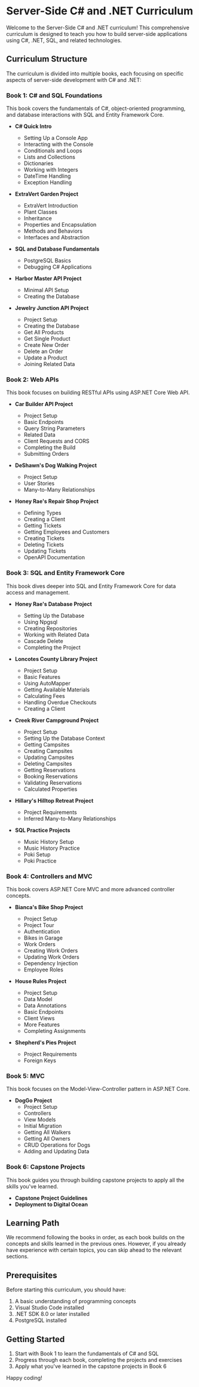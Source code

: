# Server-Side C# and .NET Curriculum

Welcome to the Server-Side C# and .NET curriculum! This comprehensive curriculum is designed to teach you how to build server-side applications using C#, .NET, SQL, and related technologies.

## Curriculum Structure

The curriculum is divided into multiple books, each focusing on specific aspects of server-side development with C# and .NET:

### Book 1: C# and SQL Foundations

This book covers the fundamentals of C#, object-oriented programming, and database interactions with SQL and Entity Framework Core.

- **C# Quick Intro**
  - Setting Up a Console App
  - Interacting with the Console
  - Conditionals and Loops
  - Lists and Collections
  - Dictionaries
  - Working with Integers
  - DateTime Handling
  - Exception Handling

- **ExtraVert Garden Project**
  - ExtraVert Introduction
  - Plant Classes
  - Inheritance
  - Properties and Encapsulation
  - Methods and Behaviors
  - Interfaces and Abstraction

- **SQL and Database Fundamentals**
  - PostgreSQL Basics
  - Debugging C# Applications

- **Harbor Master API Project**
  - Minimal API Setup
  - Creating the Database

- **Jewelry Junction API Project**
  - Project Setup
  - Creating the Database
  - Get All Products
  - Get Single Product
  - Create New Order
  - Delete an Order
  - Update a Product
  - Joining Related Data

### Book 2: Web APIs

This book focuses on building RESTful APIs using ASP.NET Core Web API.

- **Car Builder API Project**
  - Project Setup
  - Basic Endpoints
  - Query String Parameters
  - Related Data
  - Client Requests and CORS
  - Completing the Build
  - Submitting Orders

- **DeShawn's Dog Walking Project**
  - Project Setup
  - User Stories
  - Many-to-Many Relationships

- **Honey Rae's Repair Shop Project**
  - Defining Types
  - Creating a Client
  - Getting Tickets
  - Getting Employees and Customers
  - Creating Tickets
  - Deleting Tickets
  - Updating Tickets
  - OpenAPI Documentation

### Book 3: SQL and Entity Framework Core

This book dives deeper into SQL and Entity Framework Core for data access and management.

- **Honey Rae's Database Project**
  - Setting Up the Database
  - Using Npgsql
  - Creating Repositories
  - Working with Related Data
  - Cascade Delete
  - Completing the Project

- **Loncotes County Library Project**
  - Project Setup
  - Basic Features
  - Using AutoMapper
  - Getting Available Materials
  - Calculating Fees
  - Handling Overdue Checkouts
  - Creating a Client

- **Creek River Campground Project**
  - Project Setup
  - Setting Up the Database Context
  - Getting Campsites
  - Creating Campsites
  - Updating Campsites
  - Deleting Campsites
  - Getting Reservations
  - Booking Reservations
  - Validating Reservations
  - Calculated Properties

- **Hillary's Hilltop Retreat Project**
  - Project Requirements
  - Inferred Many-to-Many Relationships

- **SQL Practice Projects**
  - Music History Setup
  - Music History Practice
  - Poki Setup
  - Poki Practice

### Book 4: Controllers and MVC

This book covers ASP.NET Core MVC and more advanced controller concepts.

- **Bianca's Bike Shop Project**
  - Project Setup
  - Project Tour
  - Authentication
  - Bikes in Garage
  - Work Orders
  - Creating Work Orders
  - Updating Work Orders
  - Dependency Injection
  - Employee Roles

- **House Rules Project**
  - Project Setup
  - Data Model
  - Data Annotations
  - Basic Endpoints
  - Client Views
  - More Features
  - Completing Assignments

- **Shepherd's Pies Project**
  - Project Requirements
  - Foreign Keys

### Book 5: MVC

This book focuses on the Model-View-Controller pattern in ASP.NET Core.

- **DogGo Project**
  - Project Setup
  - Controllers
  - View Models
  - Initial Migration
  - Getting All Walkers
  - Getting All Owners
  - CRUD Operations for Dogs
  - Adding and Updating Data

### Book 6: Capstone Projects

This book guides you through building capstone projects to apply all the skills you've learned.

- **Capstone Project Guidelines**
- **Deployment to Digital Ocean**

## Learning Path

We recommend following the books in order, as each book builds on the concepts and skills learned in the previous ones. However, if you already have experience with certain topics, you can skip ahead to the relevant sections.

## Prerequisites

Before starting this curriculum, you should have:

1. A basic understanding of programming concepts
2. Visual Studio Code installed
3. .NET SDK 8.0 or later installed
4. PostgreSQL installed

## Getting Started

1. Start with Book 1 to learn the fundamentals of C# and SQL
2. Progress through each book, completing the projects and exercises
3. Apply what you've learned in the capstone projects in Book 6

Happy coding!